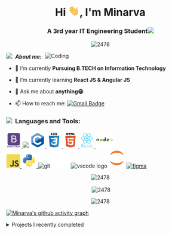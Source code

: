 <h1 align="center">Hi <img src="https://raw.githubusercontent.com/ABSphreak/ABSphreak/master/gifs/Hi.gif" width="30px">, I'm Minarva</h1>
<h3 align="center">A 3rd year IT Engineering Student<img src="https://media.giphy.com/media/WUlplcMpOCEmTGBtBW/giphy.gif" width="30"> </h3>

<p align="center"> <img src="https://komarev.com/ghpvc/?username=2478&label=Profile%20views&color=0e75b6&style=flat" alt="2478" /> </p>

<!--<p align="left"> <a href="https://github.com/ryo-ma/github-profile-trophy"><img src="https://github-profile-trophy.vercel.app/?username=2478" alt="2478" /></a> </p> -->

<img align="right" alt="Coding" width="400" src="https://cdn.dribbble.com/users/2646423/screenshots/5507196/computer.gif">

<img src="https://media.giphy.com/media/iY8CRBdQXODJSCERIr/giphy.gif" width="30px">&nbsp; ***About me:***

- 🔭 I’m currently **Pursuing B.TECH on Information Technology**

- 🌱 I’m currently learning **React JS & Angular JS**

<!--- 🤝 I’m looking for help with **Backend Development**-->

- 💬 Ask me about **anything😀**

- 📫 How to reach me: [![Gmail Badge](https://img.shields.io/badge/-minarva.das92@gmail.com-c14438?style=flat-square&logo=Gmail&logoColor=white&link=mailto:minarva.das92@gmail.com)](mailto:minarva.das92@gmail.com)


<h3 align="left"><img src="https://media.giphy.com/media/iY8CRBdQXODJSCERIr/giphy.gif" width="30px">&nbsp;  Languages and Tools:</h3>
<p align="left"> <a href="https://getbootstrap.com" target="_blank"> <img src="https://raw.githubusercontent.com/devicons/devicon/master/icons/bootstrap/bootstrap-plain-wordmark.svg" alt="bootstrap" width="40" height="40"/> </a> 
<img src = 'https://external-content.duckduckgo.com/iu/?u=https%3A%2F%2Ftse3.mm.bing.net%2Fth%3Fid%3DOIP.RQ8rlvfppN1r1CA-mufW0QHaHa%26pid%3DApi&f=1' width='40'/>
<a href="https://www.cprogramming.com/" target="_blank"> <img src="https://raw.githubusercontent.com/devicons/devicon/master/icons/c/c-original.svg" alt="c" width="40" height="40"/> </a> 
<a href="https://www.w3schools.com/css/" target="_blank"> <img src="https://raw.githubusercontent.com/devicons/devicon/master/icons/css3/css3-original-wordmark.svg" alt="css3" width="40" height="40"/> </a> 
<a href="https://www.w3.org/html/" target="_blank"> <img src="https://raw.githubusercontent.com/devicons/devicon/master/icons/html5/html5-original-wordmark.svg" alt="html5" width="40" height="40"/> </a>
<a href="https://reactjs.org/" target="_blank"> <img src="https://raw.githubusercontent.com/devicons/devicon/master/icons/react/react-original-wordmark.svg" alt="react" width="40" height="40"/> </a>
  <a href="https://nodejs.org" target="_blank"> <img src="https://raw.githubusercontent.com/devicons/devicon/master/icons/nodejs/nodejs-original-wordmark.svg" alt="nodejs" width="47" height="45"/> </a>
  <br>
<a href="https://developer.mozilla.org/en-US/docs/Web/JavaScript" target="_blank"> <img src="https://raw.githubusercontent.com/devicons/devicon/master/icons/javascript/javascript-original.svg" alt="javascript" width="37" height="37"/> </a>
<a href="https://www.python.org" target="_blank"> <img src="https://raw.githubusercontent.com/devicons/devicon/master/icons/python/python-original.svg" alt="python" width="40" height="40"/> </a>
<img src="https://www.vectorlogo.zone/logos/git-scm/git-scm-icon.svg" alt="git" width="40" height="40"/> </a> 
<a href="https://www.w3.org/html/" target="_blank"><a><img src="https://raw.githubusercontent.com/Delta456/Delta456/master/img/github.png" alt="github logo" width="48"></a> 
<a><img src="https://raw.githubusercontent.com/Delta456/Delta456/master/img/vscode.png" alt="vscode logo" width="40"></a> 
<a><img src="https://raw.githubusercontent.com/Delta456/Delta456/master/img/jupyter_notebook.png" alt="jupyter notebook logo" width="44"></a>
<a href="https://www.figma.com/" target="_blank"> <img src="https://www.vectorlogo.zone/logos/figma/figma-icon.svg" alt="figma" width="40" height="35"/> </a></p>
<!-- <code> <img height="50" src="https://raw.githubusercontent.com/devicons/devicon/master/icons/sass/sass-original.svg"> </code>
<code> <img height="50" src="https://raw.githubusercontent.com/devicons/devicon/master/icons/nodejs/nodejs-original-wordmark.svg"> </code> -->

<!--<h3 align="left"><img src="https://media.giphy.com/media/iY8CRBdQXODJSCERIr/giphy.gif" width="30px">&nbsp;Connect with me:</h3>
<p align="left">
<a href="https://linkedin.com/in/minarva das" target="blank"><img align="center" src="https://raw.githubusercontent.com/rahuldkjain/github-profile-readme-generator/master/src/images/icons/Social/linked-in-alt.svg" alt="minarva das" height="30" width="40" /></a>
<a href="https://instagram.com/minarva__" target="blank"><img align="center" src="https://raw.githubusercontent.com/rahuldkjain/github-profile-readme-generator/master/src/images/icons/Social/instagram.svg" alt="minarva__" height="30" width="40" /></a>
<a href="https://fb.com/mìñárvà dás" target="blank"><img align="center" src="https://raw.githubusercontent.com/rahuldkjain/github-profile-readme-generator/master/src/images/icons/Social/facebook.svg" alt="mìñárvà dás" height="30" width="40" /></a>
</p>-->


<p align="center" ><img src="https://github-readme-streak-stats.herokuapp.com/?user=2478&" alt="2478" /></p>

<p align="center"> &nbsp;<img align="center" src="https://github-readme-stats.vercel.app/api?username=2478&show_icons=true&locale=en" alt="2478" /></p>

<p align="center"> <img src="https://github-readme-stats.vercel.app/api/top-langs?username=2478&show_icons=true&locale=en&layout=compact" alt="2478" /> </p>

[![Minarva's github activity graph](https://activity-graph.herokuapp.com/graph?username=2478&theme=rogue)](https://github.com/ashutosh00710/github-readme-activity-graph)


<details>
<summary>
  Projects I recently completed
</summary>

<br />

[![ReadMe Card](https://github-readme-stats.vercel.app/api/pin/?username=2478&repo=Recipe_App)](https://github.com/2478/Recipe_App)
  [![ReadMe Card](https://github-readme-stats.vercel.app/api/pin/?username=2478&repo=Netflix-Landing-Page)](https://2478.github.io/Netflix-Landing-Page/)
[![ReadMe Card](https://github-readme-stats.vercel.app/api/pin/?username=2478&repo=Animated_Login)]( https://2478.github.io/Animated_Login/)
